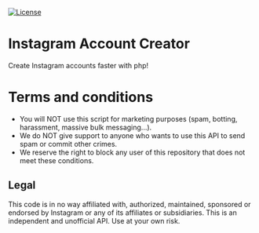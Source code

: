 [![License](https://poser.pugx.org/juanmicl/igcreator/license)](https://packagist.org/packages/juanmicl/igcreator)
# Instagram Account Creator
Create Instagram accounts faster with php!
# Terms and conditions
- You will NOT use this script for marketing purposes (spam, botting, harassment, massive bulk messaging...).
- We do NOT give support to anyone who wants to use this API to send spam or commit other crimes.
- We reserve the right to block any user of this repository that does not meet these conditions.
## Legal
This code is in no way affiliated with, authorized, maintained, sponsored or endorsed by Instagram or any of its affiliates or subsidiaries. This is an independent and unofficial API. Use at your own risk.
